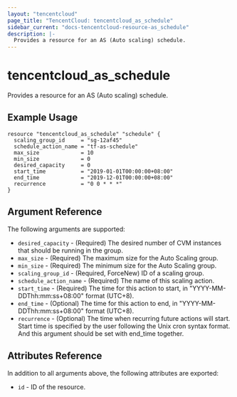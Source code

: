 ```yaml
---
layout: "tencentcloud"
page_title: "TencentCloud: tencentcloud_as_schedule"
sidebar_current: "docs-tencentcloud-resource-as_schedule"
description: |-
  Provides a resource for an AS (Auto scaling) schedule.
---
```


# tencentcloud_as_schedule

Provides a resource for an AS (Auto scaling) schedule.

## Example Usage

```hcl
resource "tencentcloud_as_schedule" "schedule" {
  scaling_group_id     = "sg-12af45"
  schedule_action_name = "tf-as-schedule"
  max_size             = 10
  min_size             = 0
  desired_capacity     = 0
  start_time           = "2019-01-01T00:00:00+08:00"
  end_time             = "2019-12-01T00:00:00+08:00"
  recurrence           = "0 0 * * *"
}
```

## Argument Reference

The following arguments are supported:

* `desired_capacity` - (Required) The desired number of CVM instances that should be running in the group.
* `max_size` - (Required) The maximum size for the Auto Scaling group.
* `min_size` - (Required) The minimum size for the Auto Scaling group.
* `scaling_group_id` - (Required, ForceNew) ID of a scaling group.
* `schedule_action_name` - (Required) The name of this scaling action.
* `start_time` - (Required) The time for this action to start, in "YYYY-MM-DDThh:mm:ss+08:00" format (UTC+8).
* `end_time` - (Optional) The time for this action to end, in "YYYY-MM-DDThh:mm:ss+08:00" format (UTC+8).
* `recurrence` - (Optional) The time when recurring future actions will start. Start time is specified by the user following the Unix cron syntax format. And this argument should be set with end_time together.

## Attributes Reference

In addition to all arguments above, the following attributes are exported:

* `id` - ID of the resource.



